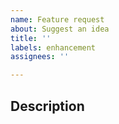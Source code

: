 ```yaml
---
name: Feature request
about: Suggest an idea
title: ''
labels: enhancement
assignees: ''

---
```


## Description
